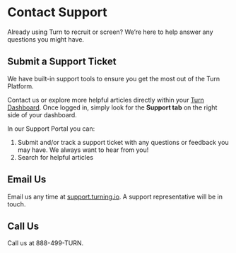 # Contact Support
Already using Turn to recruit or screen? We’re here to help answer any questions you might have.

## Submit a Support Ticket
We have built-in support tools to ensure you get the most out of the Turn Platform. 

Contact us or explore more helpful articles directly within your [Turn Dashboard](https://partners.turning.io/). Once logged in, simply look for the **Support tab** on the right side of your dashboard.

In our Support Portal you can:

1.  Submit and/or track a support ticket with any questions or feedback you may have. We always want to hear from you!
2.  Search for helpful articles

## Email Us
Email us any time at [support.turning.io](mailto:support@turning.io). A support representative will be in touch.

## Call Us
Call us at 888-499-TURN.